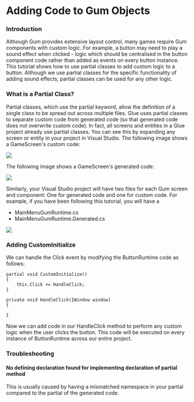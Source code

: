 # Adding Code to Gum Objects

### Introduction

Although Gum provides extensive layout control, many games require Gum components with custom logic. For example, a button may need to play a sound effect when clicked - logic which should be centralised in the button component code rather than added as events on every button instance. This tutorial shows how to use partial classes to add custom logic to a button. Although we use partial classes for the specific functionality of adding sound effects, partial classes can be used for any other logic.

### What is a Partial Class?

Partial classes, which use the partial keyword, allow the definition of a single class to be spread out across multiple files. Glue uses partial classes to separate custom code from generated code (so that generated code does not overwrite custom code). In fact, all screens and entities in a Glue project already use partial classes. You can see this by expanding any screen or entity in your project in Visual Studio. The following image shows a GameScreen's custom code:

![](../../.gitbook/assets/2017-03-img\_58cfeb9a17f5e.png)

The following image shows a GameScreen's generated code:

![](../../.gitbook/assets/2017-03-img\_58cfee3498a7b.png)

Similarly, your Visual Studio project will have two files for each Gum screen and component: One for generated code and one for custom code. For example, if you have been following this tutorial, you will have a

* MainMenuGumRuntime.cs
* MainMenuGumRuntime.Generated.cs

![](../../.gitbook/assets/2019-03-img\_5c78c5ff4febe.png)

### Adding CustomInitialize

We can handle the Click event by modifying the ButtonRuntime code as follows:

```lang:c#
partial void CustomInitialize()
{
    this.Click += HandleClick;
}

private void HandleClick(IWindow window)
{

}
```

Now we can add code in our HandleClick method to perform any custom logic when the user clicks the button. This code will be executed on every instance of ButtonRuntime across our entire project.

### Troubleshooting

#### No defining declaration found for implementing declaration of partial method

This is usually caused by having a mismatched namespace in your partial compared to the partial of the generated code.
